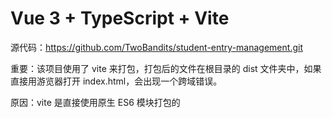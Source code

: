 # Vue 3 + TypeScript + Vite

源代码：https://github.com/TwoBandits/student-entry-management.git

重要：该项目使用了 vite 来打包，打包后的文件在根目录的 dist 文件夹中，如果直接用游览器打开 index.html，会出现一个跨域错误。

原因：vite 是直接使用原生 ES6 模块打包的 <script type="module" />（是让浏览器接管了打包程序的部分工作），然而 ES6 模块遵循同源策略，加上 script 本来就会跨域和 file 协议不支持跨域，所以不能直接通过 file 协议直接打开，除非使用 http(s) 等支持跨域的协议。

- 解决方法一：VSCode 安装 Live Server 拓展插件，通过 VScode 来运行 dist 中的 index.html
- 解决方法二：启动一个本地服务器，`npm` 安装 `http-server` 包
- 解决方法三：暂时禁用浏览器的同源策略



## 技术栈:

- vue3 +  ts
- vite
- vue-router
- axios
- element plus
- dayjs
- lodash

## 

## 

